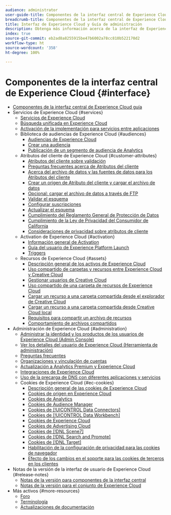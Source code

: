 ```yaml
---
audience: administrator
user-guide-title: Componentes de la interfaz central de Experience Cloud
breadcrumb-title: Componentes de la interfaz central de Experience Cloud
title: Interfaz de Experience Cloud y Guía de administración
description: Obtenga más información acerca de la interfaz de Experience Cloud y las preferencias de cuenta de usuario. Obtenga información sobre cómo buscar objetos empresariales y administrar usuarios y productos. Configure los Atributos del cliente, la Biblioteca de audiencias, las cookies y comparta los recursos de Experience Cloud.
index: true
source-git-commit: eb2ad8a8255915be47b6002a78cc810b522170d2
workflow-type: ht
source-wordcount: '358'
ht-degree: 100%

---
```



# Componentes de la interfaz central de Experience Cloud {#interface}

+ [Componentes de la interfaz central de Experience Cloud guía](experience-cloud.md)
+ Servicios de Experience Cloud {#services}
   + [Servicios de Experience Cloud](core-services-landing.md)
   + [Búsqueda unificada en Experience Cloud](search-experience-cloud.md)
   + [Activación de la implementación para servicios entre aplicaciones](core-services.md)
   + Biblioteca de audiencias de Experience Cloud {#audiences}
      + [Audiencias de Experience Cloud](audience-library.md)
      + [Crear una audiencia](t-audience-create.md)
      + [Publicación de un segmento de audiencia de Analytics](t-publish-audience-segment.md)
   + Atributos del cliente de Experience Cloud {#customer-attributes}
      + [Atributos del cliente sobre validación](attributes.md)
      + [Preguntas frecuentes acerca de Atributos del cliente](faq-crs.md)
      + [Acerca del archivo de datos y las fuentes de datos para los Atributos del cliente](crs-data-file.md)
      + [Crear un origen de Atributo del cliente y cargar el archivo de datos](t-crs-usecase.md)
      + [Opcional: cargar el archivo de datos a través de FTP](t-upload-attributes-ftp.md)
      + [Validar el esquema](validate-schema.md)
      + [Configurar suscripciones](subscription.md)
      + [Actualizar el esquema](t-update-schema.md)
      + [Cumplimiento del Reglamento General de Protección de Datos](gdpr.md)
      + [Cumplimiento de la Ley de Privacidad del Consumidor de California](ccpa.md)
      + [Consideraciones de privacidad sobre atributos de cliente](privacy-mac.md)
   + Activation de Experience Cloud {#activation}
      + [Información general de Activation](activation.md)
      + [Guía del usuario de Experience Platform Launch](https://experienceleague.adobe.com/docs/experience-platform/tags/home.html?lang=es)
      + [Triggers](triggers.md)
   + Recursos de Experience Cloud {#assets}
      + [Descripción general de los activos de Experience Cloud](experience-cloud-assets.md)
      + [Uso compartido de carpetas y recursos entre Experience Cloud y Creative Cloud](creative-cloud.md)
      + [Gestionar usuarios de Creative Cloud](t-admin-add-cc-user.md)
      + [Uso compartido de una carpeta de recursos de Experience Cloud](t-share-creative-cloud.md)
      + [Cargar un recurso a una carpeta compartida desde el explorador de Creative Cloud](t-upload-asset-cc.md)
      + [Cargar un recurso a una carpeta compartida desde Creative Cloud local](t-cc-asset-upload-thor.md)
      + [Requisitos para compartir un archivo de recursos](assets-file-reqs.md)
      + [Comportamiento de archivos compartidos](asset-behavior.md)
+ Administración de Experience Cloud {#administration}
   + [Administrar la identidad y los productos de los usuarios de Experience Cloud (Admin Console)](admin-getting-started.md)
   + [Ver los detalles del usuario de Experience Cloud (Herramienta de administración)](admin-tool-experience-cloud.md)
   + [Preguntas frecuentes](faq.md)
   + [Organizaciones y vinculación de cuentas](organizations.md)
   + [Actualización a Analytics Premium y Experience Cloud](upgrade-to-analytics-premium.md)
   + [Integraciones de Experience Cloud](marketing-cloud-integrations.md)
   + [Uso de la precarga de DNS con diferentes aplicaciones y servicios](dns-prefetch.md)
   + Cookies de Experience Cloud {#ec-cookies}
      + [Descripción general de las cookies de Experience Cloud](cookies-privacy.md)
      + [Cookies de origen en Experience Cloud](cookies-first-party.md)
      + [Cookies de Analytics](cookies-analytics.md)
      + [Cookies de Audience Manager](cookies-am.md)
      + [Cookies de [!UICONTROL Data Connectors]](cookies-dc.md)
      + [Cookies de [!UICONTROL Data Workbench]](cookies-insight.md)
      + [Cookies de Experience Cloud](cookies-mc.md)
      + [Cookies de Advertising Cloud](cookies-advertising-cloud.md)
      + [Cookies de [!DNL Scene7]](cookies-s7.md)
      + [Cookies de [!DNL Search and Promote]](cookies-snp.md)
      + [Cookies de [!DNL Target]](cookies-target.md)
      + [Habilitación de la configuración de privacidad para las cookies de navegador](browser-cookie-settings.md)
      + [Efecto de los cambios en el soporte para las cookies de terceros en los clientes](cookies-thirdparty.md)
+ Notas de la versión de la interfaz de usuario de Experience Cloud {#release-notes}
   + [Notas de la versión para componentes de la interfaz central](release-notes.md)
   + [Notas de la versión para el conjunto de Experience Cloud](https://experienceleague.adobe.com/docs/release-notes/experience-cloud/current.html?lang=es)
+ Más activos {#more-resources}
   + [Foro](https://experienceleaguecommunities.adobe.com/)
   + [Terminología](terms.md)
   + [Actualizaciones de documentación](doc-updates.md)
